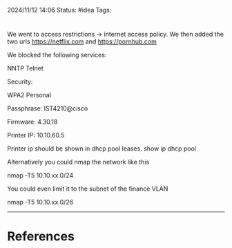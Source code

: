 2024/11/12 14:06
Status: #idea
Tags:

# 

We went to access restrictions -> internet access policy. We then added the two urls https://netflix.com and https://pornhub.com

We blocked the following services:

NNTP
Telnet

Security:

WPA2 Personal

Passphrase: IST4210@cisco

Firmware: 4.30.18

Printer IP: 10.10.60.5

Printer ip should be shown in dhcp pool leases. show ip dhcp pool

Alternatively you could nmap the network like this

nmap -T5 10.10.xx.0/24

You could even limit it to the subnet of the finance VLAN

nmap -T5 10.10.xx.0/26








---
# References
